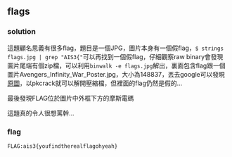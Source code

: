 ## flags
### solution
這題顧名思義有很多flag，題目是一個JPG，圖片本身有一個假flag，`$ strings flags.jpg | grep "AIS3{"`可以再找到一個假flag，仔細觀察raw binary會發現圖片尾端有個zip檔，可以利用`binwalk -e flags.jpg`解出，裏面包含flag跟一個圖片Avengers_Infinity_War_Poster.jpg，大小為148837，丟去google可以發現[原圖](http://www.christinaperri.com/sites/g/files/g2000003451/f/Avengers_Infinity_War_poster.jpg)，以pkcrack就可以解開壓縮檔，但裡面的flag仍然是假的...

最後發現FLAG位於圖片中外框下方的摩斯電碼

這題真的令人很想罵幹...
### flag
```
FLAG:ais3{youfindtherealflagohyeah}
```
